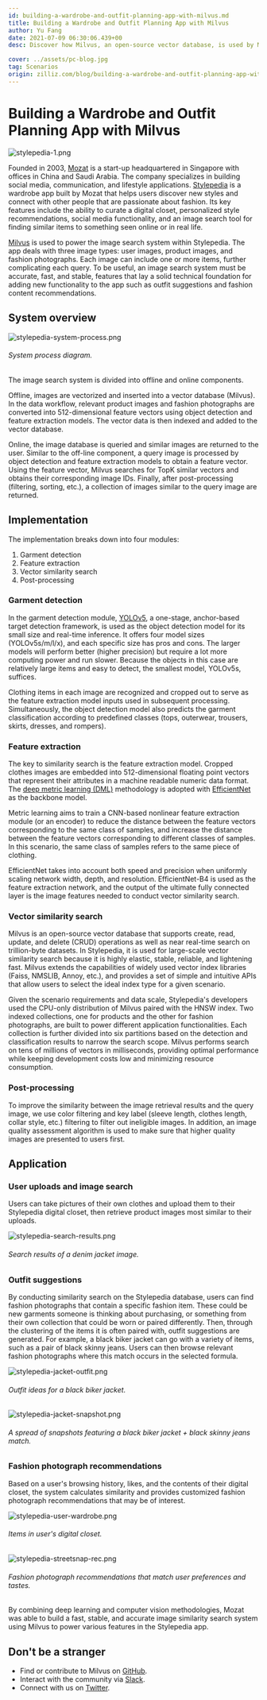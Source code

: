 ```yaml
---
id: building-a-wardrobe-and-outfit-planning-app-with-milvus.md
title: Building a Wardrobe and Outfit Planning App with Milvus
author: Yu Fang
date: 2021-07-09 06:30:06.439+00
desc: Discover how Milvus, an open-source vector database, is used by Mozat to power a fashion app that offers personalized style recommendations and an image search system.

cover: ../assets/pc-blog.jpg
tag: Scenarios
origin: zilliz.com/blog/building-a-wardrobe-and-outfit-planning-app-with-milvus
---
```


# Building a Wardrobe and Outfit Planning App with Milvus

![stylepedia-1.png](https://zilliz-cms.s3.us-west-2.amazonaws.com/stylepedia_1_5f239a8d48.png)

Founded in 2003, [Mozat](http://www.mozat.com/home) is a start-up headquartered in Singapore with offices in China and Saudi Arabia. The company specializes in building social media, communication, and lifestyle applications. [Stylepedia](https://stylepedia.com/) is a wardrobe app built by Mozat that helps users discover new styles and connect with other people that are passionate about fashion. Its key features include the ability to curate a digital closet, personalized style recommendations, social media functionality, and an image search tool for finding similar items to something seen online or in real life.

[Milvus](https://milvus.io) is used to power the image search system within Stylepedia. The app deals with three image types: user images, product images, and fashion photographs. Each image can include one or more items, further complicating each query. To be useful, an image search system must be accurate, fast, and stable, features that lay a solid technical foundation for adding new functionality to the app such as outfit suggestions and fashion content recommendations.

## System overview

![stylepedia-system-process.png](https://zilliz-cms.s3.us-west-2.amazonaws.com/stylepedia_system_process_8e7e2ab3e4.png)

###### _System process diagram._

The image search system is divided into offline and online components.

Offline, images are vectorized and inserted into a vector database (Milvus). In the data workflow, relevant product images and fashion photographs are converted into 512-dimensional feature vectors using object detection and feature extraction models. The vector data is then indexed and added to the vector database.

Online, the image database is queried and similar images are returned to the user. Similar to the off-line component, a query image is processed by object detection and feature extraction models to obtain a feature vector. Using the feature vector, Milvus searches for TopK similar vectors and obtains their corresponding image IDs. Finally, after post-processing (filtering, sorting, etc.), a collection of images similar to the query image are returned.

## Implementation

The implementation breaks down into four modules:

1. Garment detection
2. Feature extraction
3. Vector similarity search
4. Post-processing

### Garment detection

In the garment detection module, [YOLOv5](https://pytorch.org/hub/ultralytics_yolov5/), a one-stage, anchor-based target detection framework, is used as the object detection model for its small size and real-time inference. It offers four model sizes (YOLOv5s/m/l/x), and each specific size has pros and cons. The larger models will perform better (higher precision) but require a lot more computing power and run slower. Because the objects in this case are relatively large items and easy to detect, the smallest model, YOLOv5s, suffices.

Clothing items in each image are recognized and cropped out to serve as the feature extraction model inputs used in subsequent processing. Simultaneously, the object detection model also predicts the garment classification according to predefined classes (tops, outerwear, trousers, skirts, dresses, and rompers).

### Feature extraction

The key to similarity search is the feature extraction model. Cropped clothes images are embedded into 512-dimensional floating point vectors that represent their attributes in a machine readable numeric data format. The [deep metric learning (DML)](https://github.com/kdhht2334/Survey_of_Deep_Metric_Learning) methodology is adopted with [EfficientNet](https://arxiv.org/abs/1905.11946) as the backbone model.

Metric learning aims to train a CNN-based nonlinear feature extraction module (or an encoder) to reduce the distance between the feature vectors corresponding to the same class of samples, and increase the distance between the feature vectors corresponding to different classes of samples. In this scenario, the same class of samples refers to the same piece of clothing.

EfficientNet takes into account both speed and precision when uniformly scaling network width, depth, and resolution. EfficientNet-B4 is used as the feature extraction network, and the output of the ultimate fully connected layer is the image features needed to conduct vector similarity search.

### Vector similarity search

Milvus is an open-source vector database that supports create, read, update, and delete (CRUD) operations as well as near real-time search on trillion-byte datasets. In Stylepedia, it is used for large-scale vector similarity search because it is highly elastic, stable, reliable, and lightening fast. Milvus extends the capabilities of widely used vector index libraries (Faiss, NMSLIB, Annoy, etc.), and provides a set of simple and intuitive APIs that allow users to select the ideal index type for a given scenario.

Given the scenario requirements and data scale, Stylepedia's developers used the CPU-only distribution of Milvus paired with the HNSW index. Two indexed collections, one for products and the other for fashion photographs, are built to power different application functionalities. Each collection is further divided into six partitions based on the detection and classification results to narrow the search scope. Milvus performs search on tens of millions of vectors in milliseconds, providing optimal performance while keeping development costs low and minimizing resource consumption.

### Post-processing

To improve the similarity between the image retrieval results and the query image, we use color filtering and key label (sleeve length, clothes length, collar style, etc.) filtering to filter out ineligible images. In addition, an image quality assessment algorithm is used to make sure that higher quality images are presented to users first.

## Application

### User uploads and image search

Users can take pictures of their own clothes and upload them to their Stylepedia digital closet, then retrieve product images most similar to their uploads.

![stylepedia-search-results.png](https://zilliz-cms.s3.us-west-2.amazonaws.com/stylepedia_search_results_0568e20dc0.png)

###### _Search results of a denim jacket image._

### Outfit suggestions

By conducting similarity search on the Stylepedia database, users can find fashion photographs that contain a specific fashion item. These could be new garments someone is thinking about purchasing, or something from their own collection that could be worn or paired differently. Then, through the clustering of the items it is often paired with, outfit suggestions are generated. For example, a black biker jacket can go with a variety of items, such as a pair of black skinny jeans. Users can then browse relevant fashion photographs where this match occurs in the selected formula.

![stylepedia-jacket-outfit.png](https://zilliz-cms.s3.us-west-2.amazonaws.com/stylepedia_jacket_outfit_e84914da9e.png)

###### _Outfit ideas for a black biker jacket._

![stylepedia-jacket-snapshot.png](https://zilliz-cms.s3.us-west-2.amazonaws.com/stylepedia_jacket_snapshot_25f53cc09b.png)

###### _A spread of snapshots featuring a black biker jacket + black skinny jeans match._

### Fashion photograph recommendations

Based on a user's browsing history, likes, and the contents of their digital closet, the system calculates similarity and provides customized fashion photograph recommendations that may be of interest.

![stylepedia-user-wardrobe.png](https://zilliz-cms.s3.us-west-2.amazonaws.com/stylepedia_user_wardrobe_6770c856b9.png)

###### _Items in user's digital closet._

![stylepedia-streetsnap-rec.png](https://zilliz-cms.s3.us-west-2.amazonaws.com/stylepedia_streetsnap_rec_901601a34d.png)

###### _Fashion photograph recommendations that match user preferences and tastes._

By combining deep learning and computer vision methodologies, Mozat was able to build a fast, stable, and accurate image similarity search system using Milvus to power various features in the Stylepedia app.

## Don't be a stranger

- Find or contribute to Milvus on [GitHub](https://github.com/milvus-io/milvus/).
- Interact with the community via [Slack](https://join.slack.com/t/milvusio/shared_invite/zt-e0u4qu3k-bI2GDNys3ZqX1YCJ9OM~GQ).
- Connect with us on [Twitter](https://twitter.com/milvusio).
